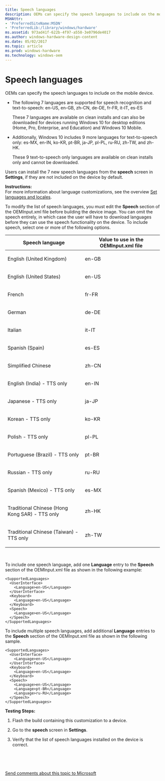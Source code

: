 ```yaml
---
title: Speech languages
description: OEMs can specify the speech languages to include on the mobile device.
MSHAttr:
- 'PreferredSiteName:MSDN'
- 'PreferredLib:/library/windows/hardware'
ms.assetid: 973ad41f-622b-4f97-a558-3e0796de4017
ms.author: windows-hardware-design-content
ms.date: 05/02/2017
ms.topic: article
ms.prod: windows-hardware
ms.technology: windows-oem
---
```


# Speech languages


OEMs can specify the speech languages to include on the mobile device.

-   The following 7 languages are supported for speech recognition and text-to-speech: en-US, en-GB, zh-CN, de-DE, fr-FR, it-IT, es-ES

    These 7 languages are available on clean installs and can also be downloaded for devices running Windows 10 for desktop editions (Home, Pro, Enterprise, and Education) and Windows 10 Mobile.

-   Additionally, Windows 10 includes 9 more languages for text-to-speech only: es-MX, en-IN, ko-KR, pt-BR, ja-JP, pl-PL, ru-RU, zh-TW, and zh-HK.

    These 9 text-to-speech only languages are available on clean installs only and cannot be downloaded.

Users can install the 7 new speech languages from the **speech** screen in **Settings**, if they are not included on the device by default.

<a href="" id="instructions-"></a>**Instructions:**  
For more information about language customizations, see the overview [Set languages and locales](set-languages-and-locales.md).

To modify the list of speech languages, you must edit the **Speech** section of the OEMInput.xml file before building the device image. You can omit the speech entirely, in which case the user will have to download languages before they can use the speech functionality on the device. To include speech, select one or more of the following options.

<table>
<colgroup>
<col width="50%" />
<col width="50%" />
</colgroup>
<thead>
<tr class="header">
<th>Speech language</th>
<th>Value to use in the OEMInput.xml file</th>
</tr>
</thead>
<tbody>
<tr class="odd">
<td><p>English (United Kingdom)</p></td>
<td><p>en-GB</p></td>
</tr>
<tr class="even">
<td><p>English (United States)</p></td>
<td><p>en-US</p></td>
</tr>
<tr class="odd">
<td><p>French</p></td>
<td><p>fr-FR</p></td>
</tr>
<tr class="even">
<td><p>German</p></td>
<td><p>de-DE</p></td>
</tr>
<tr class="odd">
<td><p>Italian</p></td>
<td><p>it-IT</p></td>
</tr>
<tr class="even">
<td><p>Spanish (Spain)</p></td>
<td><p>es-ES</p></td>
</tr>
<tr class="odd">
<td><p>Simplified Chinese</p></td>
<td><p>zh-CN</p></td>
</tr>
<tr class="even">
<td><p>English (India) - TTS only</p></td>
<td><p>en-IN</p></td>
</tr>
<tr class="odd">
<td><p>Japanese - TTS only</p></td>
<td><p>ja-JP</p></td>
</tr>
<tr class="even">
<td><p>Korean - TTS only</p></td>
<td><p>ko-KR</p></td>
</tr>
<tr class="odd">
<td><p>Polish - TTS only</p></td>
<td><p>pl-PL</p></td>
</tr>
<tr class="even">
<td><p>Portuguese (Brazil) - TTS only</p></td>
<td><p>pt-BR</p></td>
</tr>
<tr class="odd">
<td><p>Russian - TTS only</p></td>
<td><p>ru-RU</p></td>
</tr>
<tr class="even">
<td><p>Spanish (Mexico) - TTS only</p></td>
<td><p>es-MX</p></td>
</tr>
<tr class="odd">
<td><p>Traditional Chinese (Hong Kong SAR) - TTS only</p></td>
<td><p>zh-HK</p></td>
</tr>
<tr class="even">
<td><p>Traditional Chinese (Taiwan) - TTS only</p></td>
<td><p>zh-TW</p></td>
</tr>
</tbody>
</table>

 

To include one speech language, add one **Language** entry to the **Speech** section of the OEMInput.xml file as shown in the following example:

``` syntax
<SupportedLanguages>
  <UserInterface>
    <Language>en-US</Language>
  </UserInterface>
  <Keyboard>
    <Language>en-US</Language>
  </Keyboard>
  <Speech>
    <Language>en-US</Language>
  </Speech>
</SupportedLanguages>
```

To include multiple speech languages, add additional **Language** entries to the **Speech** section of the OEMInput.xml file as shown in the following sample.

``` syntax
<SupportedLanguages>
  <UserInterface>
    <Language>en-US</Language>
  </UserInterface>
  <Keyboard>
    <Language>en-US</Language>
  </Keyboard>
  <Speech>
    <Language>en-US</Language>
    <Language>pt-BR</Language>
    <Language>ru-RU</Language>
  </Speech>
</SupportedLanguages>
```

<a href="" id="testing-steps-"></a>**Testing Steps:**  
1.  Flash the build containing this customization to a device.

2.  Go to the **speech** screen in **Settings**.

3.  Verify that the list of speech languages installed on the device is correct.

 

 

[Send comments about this topic to Microsoft](mailto:wsddocfb@microsoft.com?subject=Documentation%20feedback%20%5Bp_phCustomization\p_phCustomization%5D:%20Speech%20languages%20%20RELEASE:%20%289/7/2016%29&body=%0A%0APRIVACY%20STATEMENT%0A%0AWe%20use%20your%20feedback%20to%20improve%20the%20documentation.%20We%20don't%20use%20your%20email%20address%20for%20any%20other%20purpose,%20and%20we'll%20remove%20your%20email%20address%20from%20our%20system%20after%20the%20issue%20that%20you're%20reporting%20is%20fixed.%20While%20we're%20working%20to%20fix%20this%20issue,%20we%20might%20send%20you%20an%20email%20message%20to%20ask%20for%20more%20info.%20Later,%20we%20might%20also%20send%20you%20an%20email%20message%20to%20let%20you%20know%20that%20we've%20addressed%20your%20feedback.%0A%0AFor%20more%20info%20about%20Microsoft's%20privacy%20policy,%20see%20http://privacy.microsoft.com/default.aspx. "Send comments about this topic to Microsoft")




